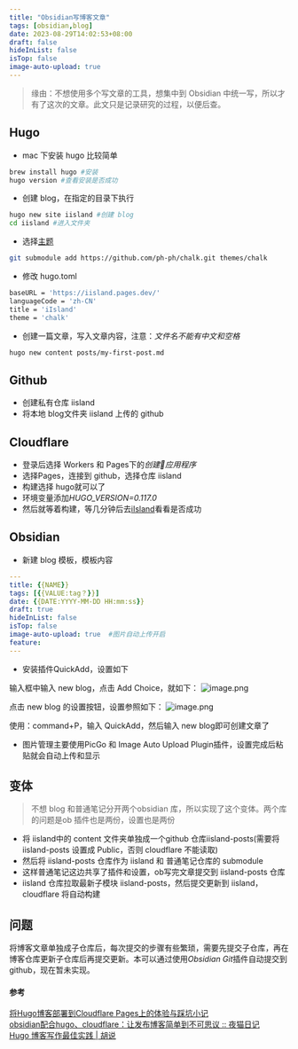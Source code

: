 ```yaml
---
title: "Obsidian写博客文章"
tags: [obsidian,blog]
date: 2023-08-29T14:02:53+08:00
draft: false
hideInList: false
isTop: false
image-auto-upload: true
---
```


>缘由：不想使用多个写文章的工具，想集中到 Obsidian 中统一写，所以才有了这次的文章。此文只是记录研究的过程，以便后查。

## Hugo
- mac 下安装 hugo 比较简单
```sh
brew install hugo #安装
hugo version #查看安装是否成功
```
- 创建 blog，在指定的目录下执行
```sh
hugo new site iisland #创建 blog
cd iisland #进入文件夹
```
- 选择[主题](https://themes.gohugo.io/)
```sh
git submodule add https://github.com/ph-ph/chalk.git themes/chalk
```
- 修改 hugo.toml
```sh
baseURL = 'https://iisland.pages.dev/'
languageCode = 'zh-CN'
title = 'iIsland'
theme = 'chalk'
```
- 创建一篇文章，写入文章内容，注意：*文件名不能有中文和空格*
```sh
hugo new content posts/my-first-post.md
```

## Github
- 创建私有仓库 iisland
- 将本地 blog文件夹 iisland 上传的 github

## Cloudflare
- 登录后选择 Workers 和 Pages下的*创建应用程序*
- 选择Pages，连接到 github，选择仓库 iisland
- 构建选择 hugo就可以了
- 环境变量添加*HUGO_VERSION=0.117.0*
- 然后就等着构建，等几分钟后去[iIsland](https://iisland.pages.dev/)看看是否成功

## Obsidian
- 新建 blog 模板，模板内容
```yaml
---
title: {{NAME}}
tags: [{{VALUE:tag？}}]
date: {{DATE:YYYY-MM-DD HH:mm:ss}}
draft: true
hideInList: false
isTop: false
image-auto-upload: true  #图片自动上传开启
feature:
---
```
- 安装插件QuickAdd，设置如下

输入框中输入 new blog，点击 Add Choice，就如下：
![image.png](https://images-1256934664.cos.ap-nanjing.myqcloud.com/notes/20230830162606.png)

点击 new blog 的设置按钮，设置参照如下：
![image.png](https://images-1256934664.cos.ap-nanjing.myqcloud.com/notes/20230830162633.png)

使用：command+P，输入 QuickAdd，然后输入 new blog即可创建文章了

- 图片管理主要使用PicGo 和 Image Auto Upload Plugin插件，设置完成后粘贴就会自动上传和显示

## 变体
> 不想 blog 和普通笔记分开两个obsidian 库，所以实现了这个变体。两个库的问题是ob 插件也是两份，设置也是两份

- 将 iisland中的 content 文件夹单独成一个github 仓库iisland-posts(需要将 iisland-posts 设置成 Public，否则 cloudflare 不能读取)
- 然后将 iisland-posts 仓库作为 iisland 和 普通笔记仓库的 submodule
- 这样普通笔记这边共享了插件和设置，ob写完文章提交到 iisland-posts 仓库
- iisland 仓库拉取最新子模块 iisland-posts，然后提交更新到 iisland，cloudflare 将自动构建

## 问题
将博客文章单独成子仓库后，每次提交的步骤有些繁琐，需要先提交子仓库，再在博客仓库更新子仓库后再提交更新。本可以通过使用*Obsidian Git*插件自动提交到 github，现在暂未实现。

#### 参考
[将Hugo博客部署到Cloudflare Pages上的体验与踩坑小记](https://tutuis.me/deploy-blog-to-cloudflare-pages/)  
[obsidian配合hugo、cloudflare：让发布博客简单到不可思议 :: 夜猫日记](https://lillianwho.com/posts/obsidian-hugo-cloudflare/)   
[Hugo 博客写作最佳实践 | 胡说](https://blog.zhangyingwei.com/posts/2022m4d11h19m42s28/)  
